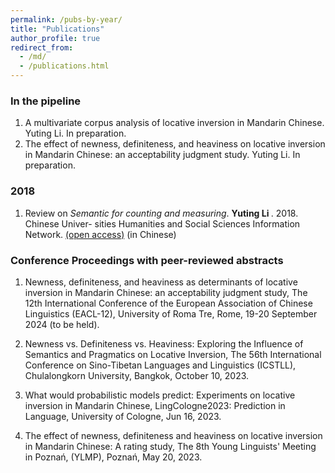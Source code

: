 ```yaml
---
permalink: /pubs-by-year/
title: "Publications"
author_profile: true
redirect_from: 
  - /md/
  - /publications.html
---
```




### In the pipeline

1. A multivariate corpus analysis of locative inversion in Mandarin Chinese. Yuting Li. In preparation.
2. The effect of newness, definiteness, and heaviness on locative inversion in Mandarin Chinese: an acceptability judgment study. Yuting Li. In preparation.


### 2018

1. Review on <i>Semantic for counting and measuring</i>. <b> Yuting Li </b>. 2018. Chinese Univer-
sities Humanities and Social Sciences Information Network. [(open access)](https://www.sinoss.net/c/2018-05-29/556980.shtml) (in Chinese)


### Conference Proceedings with peer-reviewed abstracts

1. Newness, definiteness, and heaviness as determinants of locative inversion in Mandarin Chinese: an acceptability judgment study, The 12th International Conference of the European Association of Chinese Linguistics (EACL-12), University of Roma Tre, Rome, 19-20 September 2024 (to be held).

2. Newness vs. Definiteness vs. Heaviness: Exploring the Influence of Semantics and Pragmatics on Locative Inversion, The 56th International Conference on Sino-Tibetan Languages and Linguistics (ICSTLL), Chulalongkorn University, Bangkok, October 10, 2023.

3. What would probabilistic models predict: Experiments on locative inversion in Mandarin Chinese, LingCologne2023: Prediction in Language, University of Cologne, Jun 16, 2023.

4. The effect of newness, definiteness and heaviness on locative inversion in Mandarin Chinese: A rating study, The 8th Young Linguists' Meeting in Poznań,  (YLMP), Poznań, May 20, 2023.
